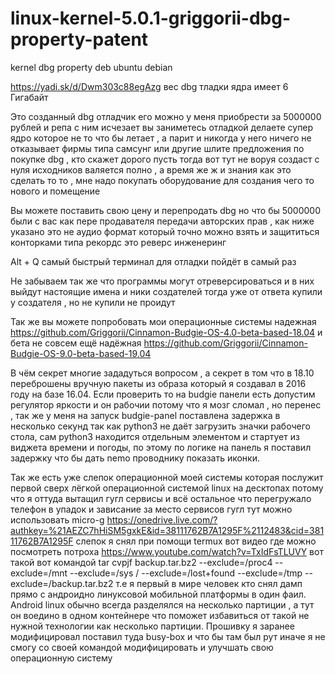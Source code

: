 # linux-kernel-5.0.1-griggorii-dbg-property-patent
kernel dbg property deb ubuntu debian

https://yadi.sk/d/Dwm303c88egAzg вес dbg тладки ядра имеет 6 Гигабайт

Это созданный  dbg отладчик его можно у меня приобрести за 5000000 рублей и репа с ним исчезает 
вы заниметесь отладкой делаете супер ядро которое не то что бы летает , а парит и никогда у него ничего не отказывает 
фирмы типа самсунг или другие шлите предложения по покупке dbg , кто скажет дорого пусть тогда вот тут не воруя создаст с нуля
исходников валяется полно , а время же ж и знания как это сделать то то , мне надо покупать оборудование для создания чего то 
нового и помещение

Вы можете поставить свою цену и перепродать dbg но что бы 5000000 были с вас как пере продавателя передачи авторских прав , как ниже указано это не аудио формат который точно можно взять и защититься конторками типа рекордс это реверс инженеринг

Alt + Q самый быстрый терминал для отладки пойдёт в самый раз

Не забываем так же что программы могут отреверсироваться и в них выйдут настоящие имена и ники создателей тогда уже от ответа 
купили у создателя , но не купили не проидут

Так же вы можете попробовать мои операционные системы надежная https://github.com/Griggorii/Cinnamon-Budgie-OS-4.0-beta-based-18.04
 и бета не совсем ещё надёжная https://github.com/Griggorii/Cinnamon-Budgie-OS-9.0-beta-based-19.04 
 
 В чём секрет многие зададуться вопросом , а секрет в том что в 18.10 переброшены вручную пакеты из образа который я создавал в 2016 году на базе 16.04.  Если проверить то на budgie панели есть допустим регулятор яркости и он рабочии потому что я мозг сломал , но перенес , так же у меня на запуск budgie-panel поставлена задержка в несколько секунд так как python3 не даёт загрузить значки 
 рабочего стола, сам python3 находится отдельным элементом и стартует из виджета времени и погоды, по этому по логике на панель я поставил задержку что бы дать nemo проводнику показать иконки.
 
Так же есть уже слепок операционной моей системы которая послужит первой сверх лёгкой операционной системой linux на десктопах потому что я оттуда вытащил гугл сервисы и всё остальное что перегружало телефон в упадок и зависание за место сервисов гугл тут можно использовать micro-g https://onedrive.live.com/?authkey=%21AEZC7hHiSM5gxkE&id=38111762B7A1295F%2112483&cid=38111762B7A1295F слепок я снял при помощи termux вот видео где можно посмотреть потроха https://www.youtube.com/watch?v=TxIdFsTLUVY вот такой вот командой tar cvpjf backup.tar.bz2 --exclude=/proc4 --exclude=/mnt --exclude=/sys / --exclude=/lost+found --exclude=/tmp --exclude=/backup.tar.bz2 т.е я первый в мире человек кто снял дамп прямо с андроидно линуксовой мобильной платформы в один фаил.
Android linux обычно всегда разделялся на несколько партиции , а тут он воедино в одном контейнере что поможет избавиться от такой не нужной технологии как несколько партиции.
Прошивку я заранее модифицировал поставил туда busy-box и что бы там был рут иначе я не смогу со своей командой модифицировать и улучшать свою операционную систему



